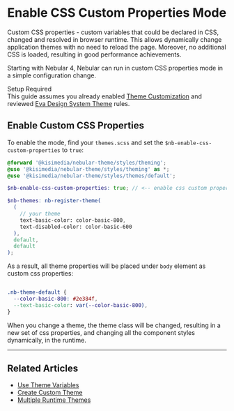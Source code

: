 # Enable CSS Custom Properties Mode

Custom CSS properties - custom variables that could be declared in CSS, changed and resolved in browser runtime.
This allows dynamically change application themes with no need to reload the page. Moreover, no additional CSS is loaded, resulting in good performance achievements.

Starting with Nebular 4, Nebular can run in custom CSS properties mode in a simple configuration change.

<div class="note note-info section-end">
  <div class="note-title">Setup Required</div>
  <div class="note-body">
    This guide assumes you already enabled <a href="docs/design-system/enable-customizable-theme">Theme Customization</a> 
    and reviewed <a href="docs/design-system/design-system-theme">Eva Design System Theme</a> rules.
  </div>
</div>

## Enable Custom CSS Properties

To enable the mode, find your `themes.scss` and set the `$nb-enable-css-custom-properties` to `true`:

```scss
@forward '@kisimedia/nebular-theme/styles/theming';
@use '@kisimedia/nebular-theme/styles/theming' as *;
@use '@kisimedia/nebular-theme/styles/themes/default';

$nb-enable-css-custom-properties: true; // <-- enable css custom properties

$nb-themes: nb-register-theme(
  (
    // your theme
    text-basic-color: color-basic-800,
    text-disabled-color: color-basic-600
  ),
  default,
  default
);
```

As a result, all theme properties will be placed under `body` element as custom css properties:

```css

.nb-theme-default {
  --color-basic-800: #2e384f,
  --text-basic-color: var(--color-basic-800),
}

```

When you change a theme, the theme class will be changed, resulting in a new set of css properties, and changing all the component styles dynamically, in the runtime.

<hr>

## Related Articles

- [Use Theme Variables](docs/design-system/use-theme-variables)
- [Create Custom Theme](docs/design-system/create-custom-theme)
- [Multiple Runtime Themes](docs/design-system/enable-multiple-runtime-themes)
